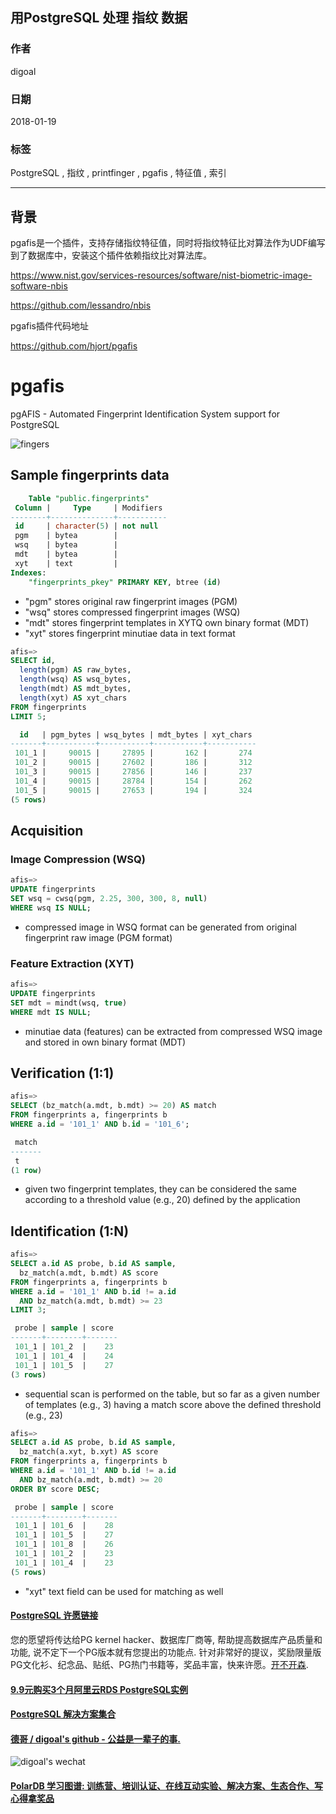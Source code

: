 ## 用PostgreSQL 处理 指纹 数据
                           
### 作者                           
digoal                           
                           
### 日期                           
2018-01-19                          
                           
### 标签                           
PostgreSQL , 指纹 , printfinger , pgafis , 特征值 , 索引 
                           
----                           
                           
## 背景 
pgafis是一个插件，支持存储指纹特征值，同时将指纹特征比对算法作为UDF编写到了数据库中，安装这个插件依赖指纹比对算法库。   
  
https://www.nist.gov/services-resources/software/nist-biometric-image-software-nbis  
  
https://github.com/lessandro/nbis  
    
pgafis插件代码地址  
  
https://github.com/hjort/pgafis  
  
pgafis
======

pgAFIS - Automated Fingerprint Identification System support for PostgreSQL

![fingers](20180119_02_pic_001.jpg)

## Sample fingerprints data

```sql
    Table "public.fingerprints"
 Column |     Type     | Modifiers 
--------+--------------+-----------
 id     | character(5) | not null
 pgm    | bytea        | 
 wsq    | bytea        | 
 mdt    | bytea        | 
 xyt    | text         | 
Indexes:
    "fingerprints_pkey" PRIMARY KEY, btree (id)
```
- "pgm" stores original raw fingerprint images (PGM)
- "wsq" stores compressed fingerprint images (WSQ)
- "mdt" stores fingerprint templates in XYTQ own binary format (MDT)
- "xyt" stores fingerprint minutiae data in text format

```sql
afis=>
SELECT id,
  length(pgm) AS raw_bytes,
  length(wsq) AS wsq_bytes,
  length(mdt) AS mdt_bytes,
  length(xyt) AS xyt_chars
FROM fingerprints
LIMIT 5;

  id   | pgm_bytes | wsq_bytes | mdt_bytes | xyt_chars 
-------+-----------+-----------+-----------+-----------
 101_1 |     90015 |     27895 |       162 |       274
 101_2 |     90015 |     27602 |       186 |       312
 101_3 |     90015 |     27856 |       146 |       237
 101_4 |     90015 |     28784 |       154 |       262
 101_5 |     90015 |     27653 |       194 |       324
(5 rows)
```

## Acquisition

### Image Compression (WSQ)

```sql
afis=>
UPDATE fingerprints
SET wsq = cwsq(pgm, 2.25, 300, 300, 8, null)
WHERE wsq IS NULL;
```
- compressed image in WSQ format can be generated from original fingerprint raw image (PGM format)

### Feature Extraction (XYT)

```sql
afis=>
UPDATE fingerprints
SET mdt = mindt(wsq, true)
WHERE mdt IS NULL;
```
- minutiae data (features) can be extracted from compressed WSQ image and stored in own binary format (MDT)

## Verification (1:1)

```sql
afis=>
SELECT (bz_match(a.mdt, b.mdt) >= 20) AS match
FROM fingerprints a, fingerprints b
WHERE a.id = '101_1' AND b.id = '101_6';

 match 
-------
 t
(1 row)
```
- given two fingerprint templates, they can be considered the same according to a threshold value (e.g., 20) defined by the application


## Identification (1:N)

```sql
afis=>
SELECT a.id AS probe, b.id AS sample,
  bz_match(a.mdt, b.mdt) AS score
FROM fingerprints a, fingerprints b
WHERE a.id = '101_1' AND b.id != a.id
  AND bz_match(a.mdt, b.mdt) >= 23
LIMIT 3;

 probe | sample | score 
-------+--------+-------
 101_1 | 101_2  |    23
 101_1 | 101_4  |    24
 101_1 | 101_5  |    27
(3 rows)
```
- sequential scan is performed on the table, but so far as a given number of templates (e.g., 3) having a match score above the defined threshold (e.g., 23)

```sql
afis=>
SELECT a.id AS probe, b.id AS sample,
  bz_match(a.xyt, b.xyt) AS score
FROM fingerprints a, fingerprints b
WHERE a.id = '101_1' AND b.id != a.id
  AND bz_match(a.mdt, b.mdt) >= 20
ORDER BY score DESC;

 probe | sample | score 
-------+--------+-------
 101_1 | 101_6  |    28
 101_1 | 101_5  |    27
 101_1 | 101_8  |    26
 101_1 | 101_2  |    23
 101_1 | 101_4  |    23
(5 rows)
```
- "xyt" text field can be used for matching as well
  
  
  
  
  
  
  
  
  
  
  
  
  
  
  
  
  
  
  
  
  
  
  
  
  
  
  
  
  
  
  
  
  
  
  
  
  
  
  
  
  
  
  
  
  
  
  
  
  
  
  
  
  
  
  
  
  
  
  
  
  
  
  
  
  
  
  
  
  
  
  
  
  
#### [PostgreSQL 许愿链接](https://github.com/digoal/blog/issues/76 "269ac3d1c492e938c0191101c7238216")
您的愿望将传达给PG kernel hacker、数据库厂商等, 帮助提高数据库产品质量和功能, 说不定下一个PG版本就有您提出的功能点. 针对非常好的提议，奖励限量版PG文化衫、纪念品、贴纸、PG热门书籍等，奖品丰富，快来许愿。[开不开森](https://github.com/digoal/blog/issues/76 "269ac3d1c492e938c0191101c7238216").  
  
  
#### [9.9元购买3个月阿里云RDS PostgreSQL实例](https://www.aliyun.com/database/postgresqlactivity "57258f76c37864c6e6d23383d05714ea")
  
  
#### [PostgreSQL 解决方案集合](https://yq.aliyun.com/topic/118 "40cff096e9ed7122c512b35d8561d9c8")
  
  
#### [德哥 / digoal's github - 公益是一辈子的事.](https://github.com/digoal/blog/blob/master/README.md "22709685feb7cab07d30f30387f0a9ae")
  
  
![digoal's wechat](../pic/digoal_weixin.jpg "f7ad92eeba24523fd47a6e1a0e691b59")
  
  
#### [PolarDB 学习图谱: 训练营、培训认证、在线互动实验、解决方案、生态合作、写心得拿奖品](https://www.aliyun.com/database/openpolardb/activity "8642f60e04ed0c814bf9cb9677976bd4")
  
